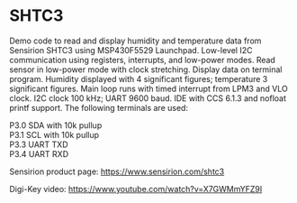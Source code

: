 # SHTC3
Demo code to read and display humidity and temperature data from Sensirion SHTC3 using MSP430F5529 Launchpad.
Low-level I2C communication using registers, interrupts, and low-power modes.
Read sensor in low-power mode with clock stretching.  Display data on terminal program.
Humidity displayed with 4 significant figures; temperature 3 significant figures.
Main loop runs with timed interrupt from LPM3 and VLO clock. I2C clock 100 kHz; UART 9600 baud.
IDE with CCS 6.1.3 and nofloat printf support. The following terminals are used:

P3.0  SDA with 10k pullup
<br>P3.1  SCL with 10k pullup
<br>P3.3  UART TXD
<br>P3.4  UART RXD

Sensirion product page: https://www.sensirion.com/shtc3

Digi-Key video: https://www.youtube.com/watch?v=X7GWMmYFZ9I

